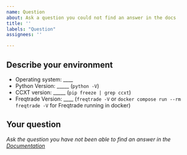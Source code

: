 ```yaml
---
name: Question
about: Ask a question you could not find an answer in the docs
title: ''
labels: "Question"
assignees: ''

---
```

<!-- 
Have you searched for similar issues before posting it?
Did you have a VERY good look at the [documentation](https://www.freqtrade.io/) and are sure that the question is not explained there

Please do not use the question template to report bugs or to request new features.
-->

## Describe your environment

  * Operating system: ____
  * Python Version: _____ (`python -V`)
  * CCXT version: _____ (`pip freeze | grep ccxt`)
  * Freqtrade Version: ____ (`freqtrade -V` or `docker compose run --rm freqtrade -V` for Freqtrade running in docker)
  
## Your question

*Ask the question you have not been able to find an answer in the [Documentation](https://www.freqtrade.io/en/latest/)*
